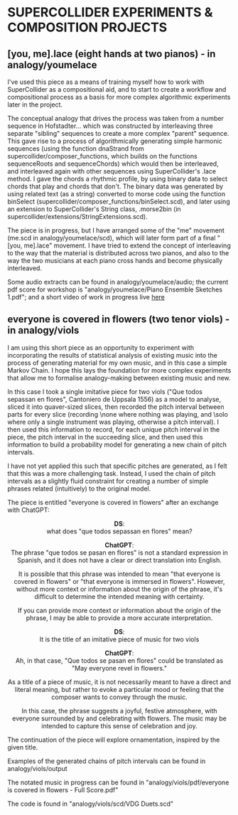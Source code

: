 # SUPERCOLLIDER EXPERIMENTS & COMPOSITION PROJECTS

## [you, me].lace (eight hands at two pianos) - in analogy/youmelace

I've used this piece as a means of training myself how to work with SuperCollider as a compositional aid, and to start to create a workflow and compositional process as a basis for more complex algorithmic experiments later in the project. 

The conceptual analogy that drives the process was taken from a number sequence in Hofstadter... which was constructed by interleaving three separate "sibling" sequences to create a more complex "parent" sequence. This gave rise to a process of algorithmically generating simple harmonic sequences (using the function dnaStrand from supercollider/composer_functions, which builds on the functions sequenceRoots and sequenceChords) which would then be interleaved, and interleaved again with other sequences using SuperCollider's .lace method. I gave the chords a rhythmic profile, by using binary data to select chords that play and chords that don't. The binary data was generated by using related text (as a string) converted to morse code using the function binSelect (supercollider/composer_functions/binSelect.scd), and later using an extension to SuperCollider's String class, .morse2bin (in supercollider/extensions/StringExtensions.scd).

The piece is in progress, but I have arranged some of the "me" movement (me.scd in analogy/youmelace/scd), which will later form part of a final "[you, me].lace" movement. I have tried to extend the concept of interleaving to the way that the material is distributed across two pianos, and also to the way the two musicians at each piano cross hands and become physically interleaved. 

Some audio extracts can be found in analogy/youmelace/audio; 
the current pdf score for workshop is "analogy/youmelace/Piano Ensemble Sketches 1.pdf"; 
and a short video of work in progress live [here](https://www.dropbox.com/s/wzur3x6dksiuysp/Improvising%20with%20ME_2023-01-31%20at%2017.02.38.mov?dl=0)

## everyone is covered in flowers (two tenor viols) - in analogy/viols

I am using this short piece as an opportunity to experiment with incorporating the results of statistical analysis of existing music into the process of generating material for my own music, and in this case a simple Markov Chain. I hope this lays the foundation for more complex experiments that allow me to formalise analogy-making between existing music and new.

In this case I took a single imitative piece for two viols ("Que todos sepassan en flores", Cantoniero de Uppsala 1556) as a model to analyse, sliced it into quaver-sized slices, then recorded the pitch interval between parts for every slice (recording \none where nothing was playing, and \solo where only a single instrument was playing, otherwise a pitch interval). I then used this information to record, for each unique pitch interval in the piece, the pitch interval in the succeeding slice, and then used this information to build a probability model for generating a new chain of pitch intervals.

I have not yet applied this such that specific pitches are generated, as I felt that this was a more challenging task. Instead, I used the chain of pitch intervals as a slightly fluid constraint for creating a number of simple phrases related (intuitively) to the original model. 

The piece is entitled "everyone is covered in flowers" after an exchange with ChatGPT:

<div align='center'>

**DS**:         
what does "que todos sepassan en flores" mean?

**ChatGPT**:    
The phrase "que todos se pasan en flores" is not a standard expression in Spanish, and it does not have a clear or direct translation into English.

It is possible that this phrase was intended to mean "that everyone is covered in flowers" or "that everyone is immersed in flowers". However, without more context or information about the origin of the phrase, it's difficult to determine the intended meaning with certainty.

If you can provide more context or information about the origin of the phrase, I may be able to provide a more accurate interpretation.

**DS**:         
It is the title of an imitative piece of music for two viols

**ChatGPT**:    
Ah, in that case, "Que todos se pasan en flores" could be translated as "May everyone revel in flowers."

As a title of a piece of music, it is not necessarily meant to have a direct and literal meaning, but rather to evoke a particular mood or feeling that the composer wants to convey through the music.

In this case, the phrase suggests a joyful, festive atmosphere, with everyone surrounded by and celebrating with flowers. The music may be intended to capture this sense of celebration and joy.

</div>

The continuation of the piece will explore ornamentation, inspired by the given title.

Examples of the generated chains of pitch intervals can be found in analogy/viols/output

The notated music in progress can be found in "analogy/viols/pdf/everyone is covered in flowers - Full Score.pdf"

The code is found in "analogy/viols/scd/VDG Duets.scd"